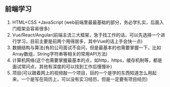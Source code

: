 ## 前端学习
1. HTML+CSS +JavaScript (web前端里最最基础的部分，务必学扎实，后面入门框架会容易很多)
2. Vue/React/Angular(前端主流三大框架，急于找工作的话，可以先选择一个进行学习，目前主要是前两个用得居多，其中Vue的话上手会快一点)
3. 数据结构与算法(有的公司面试不会问，但是最基本的也需要掌握一下，比如Array数组，String字符串等相关的常用API方法)
4. 计算机网络(这个也需要掌握最基本的点，如http，https，缓存机制等，都是面试常问点，其他有深度的可以找到工作后慢慢补)
5. 项目(可以跟着网上的视频敲一个项目，目的一个是学的东西知道怎么用起来，一个是写在简历上，可以没有实习经历，但是一定要有项目经历)